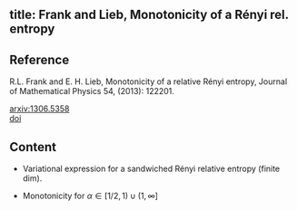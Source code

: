 title: Frank and Lieb, Monotonicity of a Rényi rel. entropy 
---

## Reference

R.L. Frank and E. H. Lieb, Monotonicity of a relative Rényi entropy, Journal of Mathematical Physics 54, (2013): 122201.


[arxiv:1306.5358](https://arxiv.org/abs/1306.5358)     
[doi](https://doi.org/10.1063/1.4838835)    

## Content


* Variational expression for a sandwiched Rényi relative entropy (finite dim).

* Monotonicity for $\alpha\in [1/2,1)\cup (1,\infty]$

